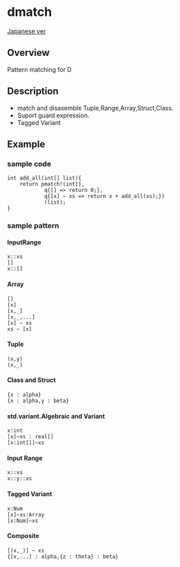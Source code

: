 # dmatch
[Japanese ver](./README.ja.md)
## Overview
Pattern matching for D
## Description
* match and disasemble Tuple,Range,Array,Struct,Class.
* Suport guard expression.
* Tagged Variant

## Example
### sample code
```
int add_all(int[] list){
	return pmatch!(int[],
			q{[] => return 0;},
			q{[x] ~ xs => return x + add_all(xs);})
			(list);
}
```
### sample pattern
#### InputRange
```
x::xs
[]
x::[]
```
#### Array
```
[]
[x]
[x,_]
[x,_,...]
[x] ~ xs
xs ~ [x]
```
#### Tuple
```
(x,y)
(x,_)
```
#### Class and Struct
```
{x : alpha}
{x : alpha,y : beta}
```
#### std.variant.Algebraic and Variant
```
x:int
[x]~xs : real[]
[x:int[]]~xs
```
#### Input Range
```
x::xs
x::y::xs
```
#### Tagged Variant
```
x:Num
[x]~xs:Array
[x:Num]~xs
```
#### Composite
```
[(x,_)] ~ xs
{[x,...] : alpha,{z : theta} : beta}
```
